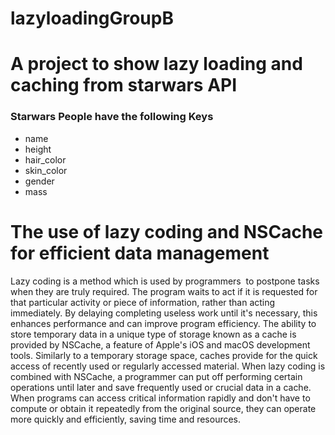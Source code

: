 # lazyloadingGroupB


# A project to show lazy loading and caching from starwars API
### Starwars People have the following Keys

* name
* height
* hair_color
* skin_color
* gender
* mass
  
# The use of lazy coding and NSCache for efficient data management 

Lazy coding is a method which is used by programmers  to postpone tasks when they are truly required. The program waits to act if it is requested for that particular activity or piece of information, rather than acting immediately. By delaying completing useless work until it's necessary, this enhances performance and can improve program efficiency.
The ability to store temporary data in a unique type of storage known as a cache is provided by NSCache, a feature of Apple's iOS and macOS development tools. Similarly to a temporary storage space, caches provide for the quick access of recently used or regularly accessed material.
When lazy coding is combined with NSCache, a programmer can put off performing certain operations until later and save frequently used or crucial data in a cache. When programs can access critical information rapidly and don't have to compute or obtain it repeatedly from the original source, they can operate more quickly and efficiently, saving time and resources.
